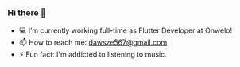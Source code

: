 
<!--
**dawiddszewczyk/dawiddszewczyk** is a ✨ _special_ ✨ repository because its `README.md` (this file) appears on your GitHub profile.


Here are some ideas to get you started:

- 🔭 I’m currently working on ...
- 💻 I’m currently learning ...
- 👯 I’m looking to collaborate on ...
- 🤔 I’m looking for help with ...
- 💬 Ask me about ...
- 📫 How to reach me: ...
- 😄 Pronouns: ...
- ⚡ Fun fact: ...
-->
### Hi there 👋

- 💻 I’m currently working full-time as Flutter Developer at Onwelo!
- 📫 How to reach me: dawsze567@gmail.com
- ⚡ Fun fact: I'm addicted to listening to music.

